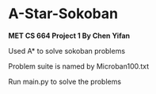 # A-Star-Sokoban
**MET CS 664 Project 1 By Chen Yifan**

Used A* to solve sokoban problems

Problem suite is named by Microban100.txt

Run main.py to solve the problems
